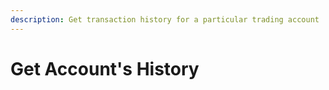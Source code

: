 ```yaml
---
description: Get transaction history for a particular trading account
---
```


# Get Account's History


